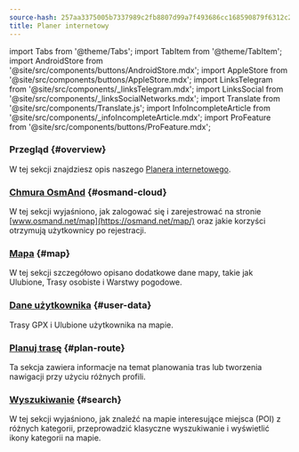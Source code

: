 ```yaml
---
source-hash: 257aa3375005b7337989c2fb8807d99a7f493686cc168590879f6312c2b3d6f2
title: Planer internetowy
---
```

import Tabs from '@theme/Tabs';
import TabItem from '@theme/TabItem';
import AndroidStore from '@site/src/components/buttons/AndroidStore.mdx';
import AppleStore from '@site/src/components/buttons/AppleStore.mdx';
import LinksTelegram from '@site/src/components/_linksTelegram.mdx';
import LinksSocial from '@site/src/components/_linksSocialNetworks.mdx';
import Translate from '@site/src/components/Translate.js';
import InfoIncompleteArticle from '@site/src/components/_infoIncompleteArticle.mdx';
import ProFeature from '@site/src/components/buttons/ProFeature.mdx';



### Przegląd {#overview}

W tej sekcji znajdziesz opis naszego [Planera internetowego](https://osmand.net/map).

### [Chmura OsmAnd](./web-cloud.md) {#osmand-cloud}

W tej sekcji wyjaśniono, jak zalogować się i zarejestrować na stronie [www.osmand.net/map](https://osmand.net/map/) oraz jakie korzyści otrzymują użytkownicy po rejestracji.

### [Mapa](./web-map.md) {#map}

W tej sekcji szczegółowo opisano dodatkowe dane mapy, takie jak Ulubione, Trasy osobiste i Warstwy pogodowe.

### [Dane użytkownika](../web/web-userdata.mdx) {#user-data}

Trasy GPX i Ulubione użytkownika na mapie.

### [Planuj trasę](./planner.md) {#plan-route}

Ta sekcja zawiera informacje na temat planowania tras lub tworzenia nawigacji przy użyciu różnych profili.

### [Wyszukiwanie](./web-search.md) {#search}

W tej sekcji wyjaśniono, jak znaleźć na mapie interesujące miejsca (POI) z różnych kategorii, przeprowadzić klasyczne wyszukiwanie i wyświetlić ikony kategorii na mapie.